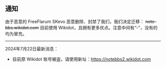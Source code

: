 ## 通知

由于恶意的 FreeFlarum SKevo 恶意删除、封禁了我们，我们决定迁移： ~~note-bbs.wikidot.com~~ 目前使用 Wikidot，且拥有更多优点。注意中间有“-”，没有的均为冒充。

----

2024年7月22日最新消息：

- 目前原 Wikidot 账号被盗，请使用新址：https://notebbs2.wikidot.com
